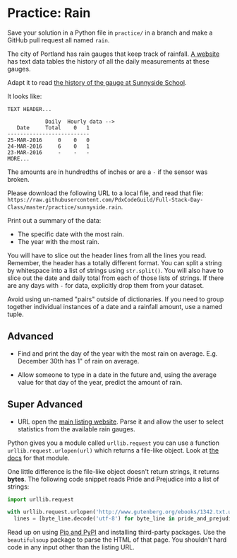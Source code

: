 # Practice: Rain

Save your solution in a Python file in `practice/` in a branch and make a GitHub pull request all named `rain`.

The city of Portland has rain gauges that keep track of rainfall.
[A website](http://or.water.usgs.gov/non-usgs/bes/) has text data tables the history of all the daily measurements at these gauges.

Adapt it to read [the history of the gauge at Sunnyside School](https://raw.githubusercontent.com/PdxCodeGuild/Full-Stack-Day-Class/master/practice/sunnyside.rain).

It looks like:

```
TEXT HEADER...

            Daily  Hourly data -->
   Date     Total    0   1
--------------------------
25-MAR-2016     0    0   0
24-MAR-2016     6    0   1
23-MAR-2016     -    -   -
MORE...
```

The amounts are in hundredths of inches or are a `-` if the sensor was broken.

Please download the following URL to a local file, and read that file: `https://raw.githubusercontent.com/PdxCodeGuild/Full-Stack-Day-Class/master/practice/sunnyside.rain`.

Print out a summary of the data:

* The specific date with the most rain.
* The year with the most rain.

You will have to slice out the header lines from all the lines you read.
Remember, the header has a totally different format.
You can split a string by whitespace into a list of strings using `str.split()`.
You will also have to slice out the date and daily total from each of those lists of strings.
If there are any days with `-` for data, explicitly drop them from your dataset.

Avoid using un-named "pairs" outside of dictionaries.
If you need to group together individual instances of a date and a rainfall amount, use a named tuple.

## Advanced

*   Find and print the day of the year with the most rain on average.
    E.g. December 30th has 1" of rain on average.

*   Allow someone to type in a date in the future and, using the average value for that day of the year, predict the amount of rain.

## Super Advanced

* URL open the [main listing website](http://or.water.usgs.gov/non-usgs/bes/).
Parse it and allow the user to select statistics from the available rain gauges.

Python gives you a module called `urllib.request` you can use a function `urllib.request.urlopen(url)` which returns a file-like object.
Look at [the docs](https://docs.python.org/3/library/urllib.request.html#module-urllib.request) for that module.

One little difference is the file-like object doesn't return strings, it returns **bytes**.
The following code snippet reads Pride and Prejudice into a list of strings:

```py
import urllib.request

with urllib.request.urlopen('http://www.gutenberg.org/ebooks/1342.txt.utf-8') as pride_and_prejudice_file:
  lines = [byte_line.decode('utf-8') for byte_line in pride_and_prejudice_file]
```

Read up on using [Pip and PyPI](/notes/py-pip.md) and installing third-party packages.
Use the `beautifulsoup` package to parse the HTML of that page.
You shouldn't hard code in any input other than the listing URL.
